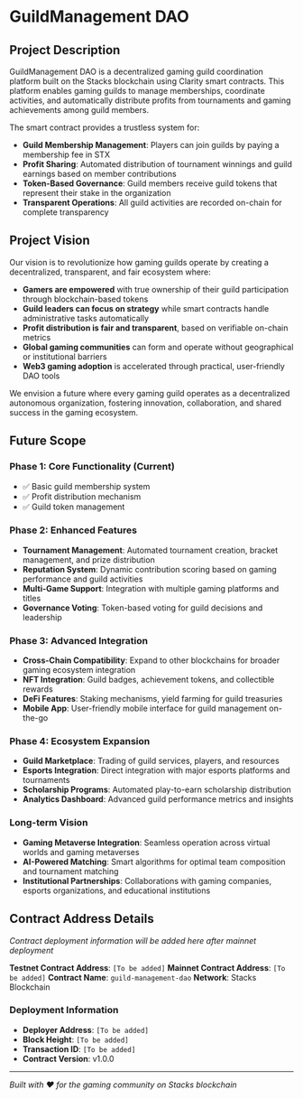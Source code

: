 # GuildManagement DAO

## Project Description

GuildManagement DAO is a decentralized gaming guild coordination platform built on the Stacks blockchain using Clarity smart contracts. This platform enables gaming guilds to manage memberships, coordinate activities, and automatically distribute profits from tournaments and gaming achievements among guild members.

The smart contract provides a trustless system for:
- **Guild Membership Management**: Players can join guilds by paying a membership fee in STX
- **Profit Sharing**: Automated distribution of tournament winnings and guild earnings based on member contributions
- **Token-Based Governance**: Guild members receive guild tokens that represent their stake in the organization
- **Transparent Operations**: All guild activities are recorded on-chain for complete transparency

## Project Vision

Our vision is to revolutionize how gaming guilds operate by creating a decentralized, transparent, and fair ecosystem where:

- **Gamers are empowered** with true ownership of their guild participation through blockchain-based tokens
- **Guild leaders can focus on strategy** while smart contracts handle administrative tasks automatically
- **Profit distribution is fair and transparent**, based on verifiable on-chain metrics
- **Global gaming communities** can form and operate without geographical or institutional barriers
- **Web3 gaming adoption** is accelerated through practical, user-friendly DAO tools

We envision a future where every gaming guild operates as a decentralized autonomous organization, fostering innovation, collaboration, and shared success in the gaming ecosystem.

## Future Scope

### Phase 1: Core Functionality (Current)
- ✅ Basic guild membership system
- ✅ Profit distribution mechanism
- ✅ Guild token management

### Phase 2: Enhanced Features
- **Tournament Management**: Automated tournament creation, bracket management, and prize distribution
- **Reputation System**: Dynamic contribution scoring based on gaming performance and guild activities
- **Multi-Game Support**: Integration with multiple gaming platforms and titles
- **Governance Voting**: Token-based voting for guild decisions and leadership

### Phase 3: Advanced Integration
- **Cross-Chain Compatibility**: Expand to other blockchains for broader gaming ecosystem integration
- **NFT Integration**: Guild badges, achievement tokens, and collectible rewards
- **DeFi Features**: Staking mechanisms, yield farming for guild treasuries
- **Mobile App**: User-friendly mobile interface for guild management on-the-go

### Phase 4: Ecosystem Expansion
- **Guild Marketplace**: Trading of guild services, players, and resources
- **Esports Integration**: Direct integration with major esports platforms and tournaments
- **Scholarship Programs**: Automated play-to-earn scholarship distribution
- **Analytics Dashboard**: Advanced guild performance metrics and insights

### Long-term Vision
- **Gaming Metaverse Integration**: Seamless operation across virtual worlds and gaming metaverses
- **AI-Powered Matching**: Smart algorithms for optimal team composition and tournament matching
- **Institutional Partnerships**: Collaborations with gaming companies, esports organizations, and educational institutions

## Contract Address Details

*Contract deployment information will be added here after mainnet deployment*

**Testnet Contract Address**: `[To be added]`
**Mainnet Contract Address**: `[To be added]`
**Contract Name**: `guild-management-dao`
**Network**: Stacks Blockchain

### Deployment Information
- **Deployer Address**: `[To be added]`
- **Block Height**: `[To be added]`
- **Transaction ID**: `[To be added]`
- **Contract Version**: v1.0.0

---

*Built with ❤️ for the gaming community on Stacks blockchain*
